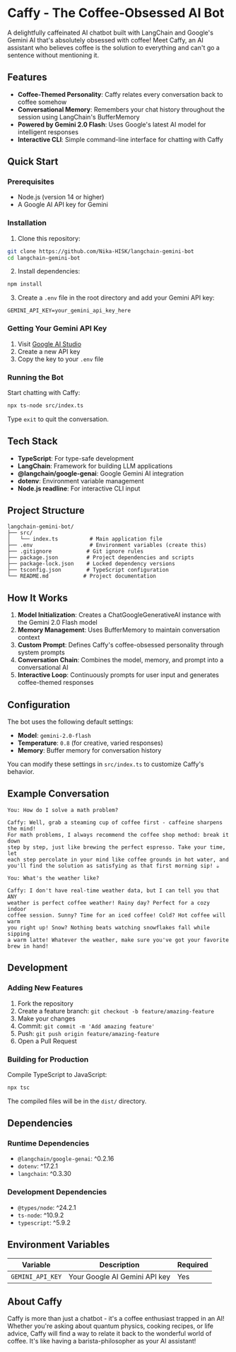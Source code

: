 # Caffy - The Coffee-Obsessed AI Bot

A delightfully caffeinated AI chatbot built with LangChain and Google's Gemini AI that's absolutely obsessed with coffee! Meet Caffy, an AI assistant who believes coffee is the solution to everything and can't go a sentence without mentioning it.

## Features

- **Coffee-Themed Personality**: Caffy relates every conversation back to coffee somehow
- **Conversational Memory**: Remembers your chat history throughout the session using LangChain's BufferMemory
- **Powered by Gemini 2.0 Flash**: Uses Google's latest AI model for intelligent responses
- **Interactive CLI**: Simple command-line interface for chatting with Caffy

## Quick Start

### Prerequisites

- Node.js (version 14 or higher)
- A Google AI API key for Gemini

### Installation

1. Clone this repository:
```bash
git clone https://github.com/Nika-HISK/langchain-gemini-bot
cd langchain-gemini-bot
```

2. Install dependencies:
```bash
npm install
```

3. Create a `.env` file in the root directory and add your Gemini API key:
```env
GEMINI_API_KEY=your_gemini_api_key_here
```

### Getting Your Gemini API Key

1. Visit [Google AI Studio](https://makersuite.google.com/app/apikey)
2. Create a new API key
3. Copy the key to your `.env` file

### Running the Bot

Start chatting with Caffy:
```bash
npx ts-node src/index.ts
```

Type `exit` to quit the conversation.

## Tech Stack

- **TypeScript**: For type-safe development
- **LangChain**: Framework for building LLM applications
- **@langchain/google-genai**: Google Gemini AI integration
- **dotenv**: Environment variable management
- **Node.js readline**: For interactive CLI input

## Project Structure

```
langchain-gemini-bot/
├── src/
│   └── index.ts          # Main application file
├── .env                  # Environment variables (create this)
├── .gitignore           # Git ignore rules
├── package.json         # Project dependencies and scripts
├── package-lock.json    # Locked dependency versions
├── tsconfig.json        # TypeScript configuration
└── README.md           # Project documentation
```

## How It Works

1. **Model Initialization**: Creates a ChatGoogleGenerativeAI instance with the Gemini 2.0 Flash model
2. **Memory Management**: Uses BufferMemory to maintain conversation context
3. **Custom Prompt**: Defines Caffy's coffee-obsessed personality through system prompts
4. **Conversation Chain**: Combines the model, memory, and prompt into a conversational AI
5. **Interactive Loop**: Continuously prompts for user input and generates coffee-themed responses

## Configuration

The bot uses the following default settings:

- **Model**: `gemini-2.0-flash`
- **Temperature**: `0.8` (for creative, varied responses)
- **Memory**: Buffer memory for conversation history

You can modify these settings in `src/index.ts` to customize Caffy's behavior.

## Example Conversation

```
You: How do I solve a math problem?

Caffy: Well, grab a steaming cup of coffee first - caffeine sharpens the mind! 
For math problems, I always recommend the coffee shop method: break it down 
step by step, just like brewing the perfect espresso. Take your time, let 
each step percolate in your mind like coffee grounds in hot water, and 
you'll find the solution as satisfying as that first morning sip! ☕

You: What's the weather like?

Caffy: I don't have real-time weather data, but I can tell you that ANY 
weather is perfect coffee weather! Rainy day? Perfect for a cozy indoor 
coffee session. Sunny? Time for an iced coffee! Cold? Hot coffee will warm 
you right up! Snow? Nothing beats watching snowflakes fall while sipping 
a warm latte! Whatever the weather, make sure you've got your favorite 
brew in hand! 
```

## Development

### Adding New Features

1. Fork the repository
2. Create a feature branch: `git checkout -b feature/amazing-feature`
3. Make your changes
4. Commit: `git commit -m 'Add amazing feature'`
5. Push: `git push origin feature/amazing-feature`
6. Open a Pull Request

### Building for Production

Compile TypeScript to JavaScript:
```bash
npx tsc
```

The compiled files will be in the `dist/` directory.

## Dependencies

### Runtime Dependencies
- `@langchain/google-genai`: ^0.2.16
- `dotenv`: ^17.2.1
- `langchain`: ^0.3.30

### Development Dependencies
- `@types/node`: ^24.2.1
- `ts-node`: ^10.9.2
- `typescript`: ^5.9.2

## Environment Variables

| Variable | Description | Required |
|----------|-------------|----------|
| `GEMINI_API_KEY` | Your Google AI Gemini API key | Yes |

## About Caffy

Caffy is more than just a chatbot - it's a coffee enthusiast trapped in an AI! Whether you're asking about quantum physics, cooking recipes, or life advice, Caffy will find a way to relate it back to the wonderful world of coffee. It's like having a barista-philosopher as your AI assistant!
